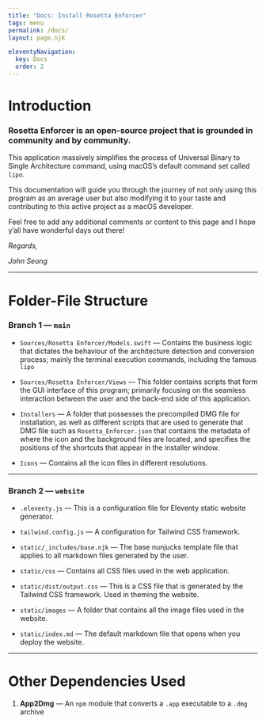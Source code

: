 ```yaml
---
title: "Docs: Install Rosetta Enforcer"
tags: menu
permalink: /docs/
layout: page.njk

eleventyNavigation:
  key: Docs
  order: 2
---
```


# Introduction

### **Rosetta Enforcer** is an **open-source project** that is grounded in **community** and by **community**.

This application massively simplifies the process of Universal Binary to Single Architecture command, using macOS’s default command set called ```lipo```.

This documentation will guide you through the journey of not only using this program as an average user but also modifying it to your taste and contributing to this active project as a macOS developer.

Feel free to add any additional comments or content to this page and I hope y’all have wonderful days out there!

*Regards,*

*John Seong*


***


# Folder-File Structure

### Branch 1 — ```main```

- ```Sources/Rosetta Enforcer/Models.swift``` — Contains the business logic that dictates the behaviour of the architecture detection and conversion process; mainly the terminal execution commands, including the famous ```lipo```

- ```Sources/Rosetta Enforcer/Views``` — This folder contains scripts that form the GUI interface of this program; primarily focusing on the seamless interaction between the user and the back-end side of this application.

- ```Installers``` — A folder that possesses the precompiled DMG file for installation, as well as different scripts that are used to generate that DMG file such as ```Rosetta_Enforcer.json``` that contains the metadata of where the icon and the background files are located, and specifies the positions of the shortcuts that appear in the installer window.

- ```Icons``` — Contains all the icon files in different resolutions.

***

### Branch 2 — ```website```

- ```.eleventy.js``` — This is a configuration file for Eleventy static website generator.

- ```tailwind.config.js``` — A configuration for Tailwind CSS framework.

- ```static/_includes/base.njk``` — The base nunjucks template file that applies to all markdown files generated by the user.

- ```static/css``` — Contains all CSS files used in the web application.

-  ```static/dist/output.css``` — This is a CSS file that is generated by the Tailwind CSS framework. Used in theming the website.

- ```static/images``` — A folder that contains all the image files used in the website.

- ```static/index.md``` — The default markdown file that opens when you deploy the website.


***

# Other Dependencies Used

1. **App2Dmg** — An ```npm``` module that converts a ```.app``` executable to a ```.dmg``` archive